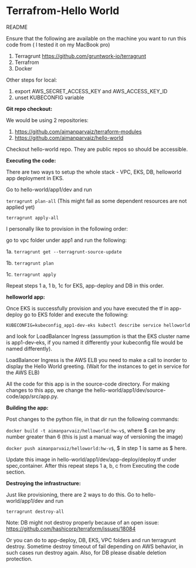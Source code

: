 Terrafrom-Hello World
====

README

Ensure that the following are available on the machine you want to run this code from ( I tested it on my MacBook pro)
1. Terragrunt https://github.com/gruntwork-io/terragrunt
2. Terrafrom
3. Docker 

Other steps for local:
1. export AWS_SECRET_ACCESS_KEY and AWS_ACCESS_KEY_ID
2. unset KUBECONFIG variable

**Git repo checkout:**

We would be using 2 repositories:
1. https://github.com/aimanparvaiz/terraform-modules
2. https://github.com/aimanparvaiz/hello-world

Checkout hello-world repo. They are public repos so should be accessible.

**Executing the code:**

There are two ways to setup the whole stack - VPC, EKS, DB, helloworld app deployment in EKS.

Go to hello-world/app1/dev and run 

```terragrunt plan-all``` (This might fail as some dependent resources are not applied yet)

```terragrunt apply-all```

I personally like to provision in the following order:

go to vpc folder under app1 and run the following:

1a. ```terragrunt get --terragrunt-source-update```

1b. ```terragrunt plan```

1c. ```terragrunt apply```

Repeat steps 1 a, 1 b, 1c for EKS, app-deploy and DB in this order.

**helloworld app:**

Once EKS is successfully provision and you have executed the tf in app-deploy go to EKS folder and execute the following:
 
```KUBECONFIG=kubeconfig_app1-dev-eks kubectl describe service helloworld```
 
and look for LoadBalancer Ingress (assumption is that the EKS cluster name is app1-dev-eks, if you named it differently your kubeconfig file would be named differently).
	
LoadBalancer Ingress is the AWS ELB you need to make a call to inorder to display the Hello World greeting. (Wait for the instances to get in service for the AWS ELB)

All the code for this app is in the source-code directory. For making changes to this app, we change the hello-world/app1/dev/source-code/app/src/app.py.

**Building the app:**

Post changes to the python file, in that dir run the following commands:

```docker build -t aimanparvaiz/helloworld:hw-v$```, where $ can be any number greater than 6 (this is just a manual way of versioning the image)

```docker push aimanparvaiz/helloworld:hw-v$```, $ in step 1 is same as $ here.

Update this image in hello-world/app1/dev/app-deploy/deploy.tf under spec,container. After this repeat steps 1 a, b, c from Executing the code section.


**Destroying the infrastructure:**

Just like provisioning, there are 2 ways to do this.
Go to hello-world/app1/dev and run 

```terragrunt destroy-all```

Note: DB might not destroy properly because of an open issue: https://github.com/hashicorp/terraform/issues/18084

Or you can do to app-deploy, DB, EKS, VPC folders and run terragrunt destroy. Sometime destroy timeout of fail depending on AWS behavior, in such cases run destroy again. Also, for DB please disable deletion protection.
